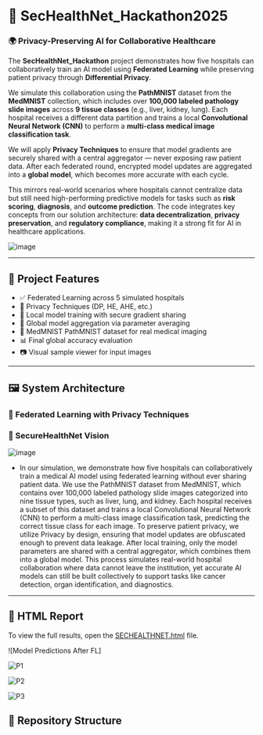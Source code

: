 # 🔐 SecHealthNet_Hackathon2025

### 🌍 Privacy-Preserving AI for Collaborative Healthcare

The **SecHealthNet_Hackathon** project demonstrates how five hospitals can collaboratively train an AI model using **Federated Learning** while preserving patient privacy through **Differential Privacy**.

We simulate this collaboration using the **PathMNIST** dataset from the **MedMNIST** collection, which includes over **100,000 labeled pathology slide images** across **9 tissue classes** (e.g., liver, kidney, lung). Each hospital receives a different data partition and trains a local **Convolutional Neural Network (CNN)** to perform a **multi-class medical image classification task**.

We will apply **Privacy Techniques** to ensure that model gradients are securely shared with a central aggregator — never exposing raw patient data. After each federated round, encrypted model updates are aggregated into a **global model**, which becomes more accurate with each cycle.

This mirrors real-world scenarios where hospitals cannot centralize data but still need high-performing predictive models for tasks such as **risk scoring**, **diagnosis**, and **outcome prediction**. The code integrates key concepts from our solution architecture: **data decentralization**, **privacy preservation**, and **regulatory compliance**, making it a strong fit for AI in healthcare applications.

![image](https://github.com/user-attachments/assets/75acd015-0c42-4238-833b-6a5e0e7d5390)

---

## 🧠 Project Features

- ✅ Federated Learning across 5 simulated hospitals
- 🔏 Privacy Techniques (DP, HE, AHE, etc.)
- 🏥 Local model training with secure gradient sharing
- 🔗 Global model aggregation via parameter averaging
- 🧬 MedMNIST PathMNIST dataset for real medical imaging
- 📊 Final global accuracy evaluation
- 📷 Visual sample viewer for input images

---

## 🖼️ System Architecture

### 🔽 Federated Learning with  Privacy Techniques

### 🔐 SecureHealthNet Vision

![image](https://github.com/user-attachments/assets/23d06bcc-d043-4832-9251-c2caf5a80d5a)

- In our simulation, we demonstrate how five hospitals can collaboratively train a medical AI model using federated learning without ever sharing patient data. We use the PathMNIST dataset from MedMNIST, which contains over 100,000 labeled pathology slide images categorized into nine tissue types, such as liver, lung, and kidney. Each hospital receives a subset of this dataset and trains a local Convolutional Neural Network (CNN) to perform a multi-class image classification task, predicting the correct tissue class for each image. To preserve patient privacy, we utilize Privacy by design, ensuring that model updates are obfuscated enough to prevent data leakage. After local training, only the model parameters are shared with a central aggregator, which combines them into a global model. This process simulates real-world hospital collaboration where data cannot leave the institution, yet accurate AI models can still be built collectively to support tasks like cancer detection, organ identification, and diagnostics.
---
## 📄 HTML Report

To view the full results, open the [SECHEALTHNET.html](./SECHEALTHNET.html) file.


![Model Predictions After FL]

![P1](https://github.com/user-attachments/assets/a001db97-c8f6-4994-a4d1-6c87e42e8813)

![P2](https://github.com/user-attachments/assets/749d59cd-25b2-46fb-b9be-ecf50d5e8b97)

![P3](https://github.com/user-attachments/assets/a89e2f96-7cae-4762-8dd8-18723f9d7f11)

## 📁 Repository Structure

